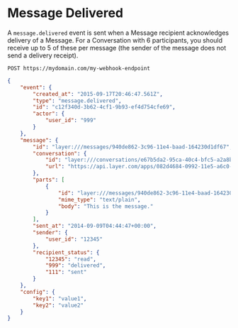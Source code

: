 # Message Delivered

A `message.delivered` event is sent when a Message recipient acknowledges delivery of a Message.  For a Conversation with 6 participants, you should receive up to 5 of these per message (the sender of the message does not send a delivery receipt).

```request
POST https://mydomain.com/my-webhook-endpoint
```

```json
{
    "event": {
        "created_at": "2015-09-17T20:46:47.561Z",
        "type": "message.delivered",
        "id": "c12f340d-3b62-4cf1-9b93-ef4d754cfe69",
        "actor": {
            "user_id": "999"
        }
    },
    "message": {
        "id": "layer:///messages/940de862-3c96-11e4-baad-164230d1df67",
        "conversation": {
            "id": "layer:///conversations/e67b5da2-95ca-40c4-bfc5-a2a8baaeb50f",
            "url": "https://api.layer.com/apps/082d4684-0992-11e5-a6c0-1697f925ec7b/conversations/e67b5da2-95ca-40c4-bfc5-a2a8baaeb50f"
        },
        "parts": [
            {
                "id": "layer:///messages/940de862-3c96-11e4-baad-164230d1df67/parts/0",
                "mime_type": "text/plain",
                "body": "This is the message."
            }
        ],
        "sent_at": "2014-09-09T04:44:47+00:00",
        "sender": {
            "user_id": "12345"
        },
        "recipient_status": {
            "12345": "read",
            "999": "delivered",
            "111": "sent"
        }
    },
    "config": {
        "key1": "value1",
        "key2": "value2"
    }
}
```

